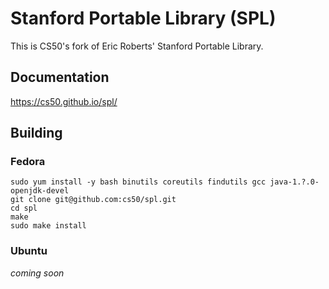 # Stanford Portable Library (SPL)

This is CS50's fork of Eric Roberts' Stanford Portable Library.

## Documentation

https://cs50.github.io/spl/

## Building

### Fedora

    sudo yum install -y bash binutils coreutils findutils gcc java-1.?.0-openjdk-devel
    git clone git@github.com:cs50/spl.git
    cd spl
    make
    sudo make install

### Ubuntu

_coming soon_
